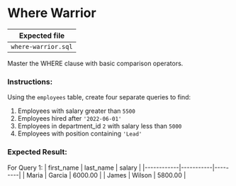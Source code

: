 # Where Warrior

| Expected file |
| ------------- |
| `where-warrior.sql` |

Master the WHERE clause with basic comparison operators.

### Instructions:

Using the `employees` table, create four separate queries to find:
1. Employees with salary greater than `5500`
2. Employees hired after `'2022-06-01'`
3. Employees in department_id `2` with salary less than `5000`
4. Employees with position containing `'Lead'`

### Expected Result:

For Query 1:
| first_name | last_name | salary  |
|------------|-----------|---------|
| Maria      | Garcia    | 6000.00 |
| James      | Wilson    | 5800.00 |
